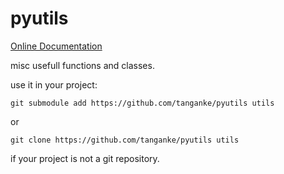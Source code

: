 # pyutils

[Online Documentation](https://tanganke.github.io/pyutils/)

misc usefull functions and classes.

use it in your project:

```shell
git submodule add https://github.com/tanganke/pyutils utils
```
or
```shell
git clone https://github.com/tanganke/pyutils utils
```
if your project is not a git repository.
